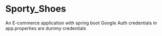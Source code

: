 # Sporty_Shoes
An E-commerce application with spring boot
Google Auth credentials in app.properties are dummy credentials

